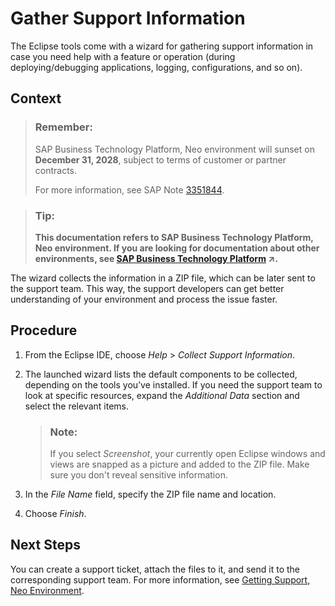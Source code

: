 <!-- loio6daa475dd842437eaea0e6d2420d19b3 -->

# Gather Support Information

The Eclipse tools come with a wizard for gathering support information in case you need help with a feature or operation \(during deploying/debugging applications, logging, configurations, and so on\).



## Context

> ### Remember:  
> SAP Business Technology Platform, Neo environment will sunset on **December 31, 2028**, subject to terms of customer or partner contracts.
> 
> For more information, see SAP Note [3351844](https://me.sap.com/notes/3351844).

> ### Tip:  
> **This documentation refers to SAP Business Technology Platform, Neo environment. If you are looking for documentation about other environments, see [SAP Business Technology Platform](https://help.sap.com/viewer/65de2977205c403bbc107264b8eccf4b/Cloud/en-US/6a2c1ab5a31b4ed9a2ce17a5329e1dd8.html "SAP Business Technology Platform (SAP BTP) is an integrated offering comprised of the following technology portfolios: application development; process automation; integration; data, analytics, and enterprise planning; artificial intelligence. The platform offers users the ability to turn data into business value, compose end-to-end business processes, connect entire IT landscapes, and personalize, build and extend SAP applications. This reduces the overall total cost of ownership maintaining SAP landscapes and third-party software across end-to-end business processes.") :arrow_upper_right:.**

The wizard collects the information in a ZIP file, which can be later sent to the support team. This way, the support developers can get better understanding of your environment and process the issue faster.



## Procedure

1.  From the Eclipse IDE, choose *Help* \> *Collect Support Information*.

2.  The launched wizard lists the default components to be collected, depending on the tools you’ve installed. If you need the support team to look at specific resources, expand the *Additional Data* section and select the relevant items.

    > ### Note:  
    > If you select *Screenshot*, your currently open Eclipse windows and views are snapped as a picture and added to the ZIP file. Make sure you don't reveal sensitive information.

3.  In the *File Name* field, specify the ZIP file name and location.

4.  Choose *Finish*.




## Next Steps

You can create a support ticket, attach the files to it, and send it to the corresponding support team. For more information, see [Getting Support, Neo Environment](getting-support-neo-environment-fc2bf6a.md).

